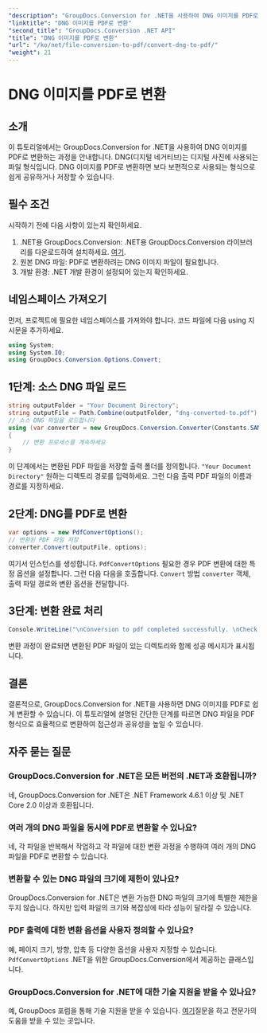 ```yaml
---
"description": "GroupDocs.Conversion for .NET을 사용하여 DNG 이미지를 PDF로 손쉽게 변환하는 방법을 알아보세요. 원활한 변환을 위한 단계별 가이드를 따라해 보세요."
"linktitle": "DNG 이미지를 PDF로 변환"
"second_title": "GroupDocs.Conversion .NET API"
"title": "DNG 이미지를 PDF로 변환"
"url": "/ko/net/file-conversion-to-pdf/convert-dng-to-pdf/"
"weight": 21
---
```


# DNG 이미지를 PDF로 변환

## 소개
이 튜토리얼에서는 GroupDocs.Conversion for .NET을 사용하여 DNG 이미지를 PDF로 변환하는 과정을 안내합니다. DNG(디지털 네거티브)는 디지털 사진에 사용되는 파일 형식입니다. DNG 이미지를 PDF로 변환하면 보다 보편적으로 사용되는 형식으로 쉽게 공유하거나 저장할 수 있습니다.
## 필수 조건
시작하기 전에 다음 사항이 있는지 확인하세요.
1. .NET용 GroupDocs.Conversion: .NET용 GroupDocs.Conversion 라이브러리를 다운로드하여 설치하세요. [여기](https://releases.groupdocs.com/conversion/net/).
2. 원본 DNG 파일: PDF로 변환하려는 DNG 이미지 파일이 필요합니다.
3. 개발 환경: .NET 개발 환경이 설정되어 있는지 확인하세요.

## 네임스페이스 가져오기
먼저, 프로젝트에 필요한 네임스페이스를 가져와야 합니다. 코드 파일에 다음 using 지시문을 추가하세요.
```csharp
using System;
using System.IO;
using GroupDocs.Conversion.Options.Convert;
```
## 1단계: 소스 DNG 파일 로드
```csharp
string outputFolder = "Your Document Directory";
string outputFile = Path.Combine(outputFolder, "dng-converted-to.pdf");
// 소스 DNG 파일을 로드합니다
using (var converter = new GroupDocs.Conversion.Converter(Constants.SAMPLE_DNG))
{
    // 변환 프로세스를 계속하세요
}
```
이 단계에서는 변환된 PDF 파일을 저장할 출력 폴더를 정의합니다. `"Your Document Directory"` 원하는 디렉토리 경로를 입력하세요. 그런 다음 출력 PDF 파일의 이름과 경로를 지정하세요.
## 2단계: DNG를 PDF로 변환
```csharp
var options = new PdfConvertOptions();
// 변환된 PDF 파일 저장
converter.Convert(outputFile, options);
```
여기서 인스턴스를 생성합니다. `PdfConvertOptions` 필요한 경우 PDF 변환에 대한 특정 옵션을 설정합니다. 그런 다음 다음을 호출합니다. `Convert` 방법 `converter` 객체, 출력 파일 경로와 변환 옵션을 전달합니다.
## 3단계: 변환 완료 처리
```csharp
Console.WriteLine("\nConversion to pdf completed successfully. \nCheck output in {0}", outputFolder);
```
변환 과정이 완료되면 변환된 PDF 파일이 있는 디렉토리와 함께 성공 메시지가 표시됩니다.

## 결론
결론적으로, GroupDocs.Conversion for .NET을 사용하면 DNG 이미지를 PDF로 쉽게 변환할 수 있습니다. 이 튜토리얼에 설명된 간단한 단계를 따르면 DNG 파일을 PDF 형식으로 효율적으로 변환하여 접근성과 공유성을 높일 수 있습니다.
## 자주 묻는 질문
### GroupDocs.Conversion for .NET은 모든 버전의 .NET과 호환됩니까?
네, GroupDocs.Conversion for .NET은 .NET Framework 4.6.1 이상 및 .NET Core 2.0 이상과 호환됩니다.
### 여러 개의 DNG 파일을 동시에 PDF로 변환할 수 있나요?
네, 각 파일을 반복해서 작업하고 각 파일에 대한 변환 과정을 수행하여 여러 개의 DNG 파일을 PDF로 변환할 수 있습니다.
### 변환할 수 있는 DNG 파일의 크기에 제한이 있나요?
GroupDocs.Conversion for .NET은 변환 가능한 DNG 파일의 크기에 특별한 제한을 두지 않습니다. 하지만 입력 파일의 크기와 복잡성에 따라 성능이 달라질 수 있습니다.
### PDF 출력에 대한 변환 옵션을 사용자 정의할 수 있나요?
예, 페이지 크기, 방향, 압축 등 다양한 옵션을 사용자 지정할 수 있습니다. `PdfConvertOptions` .NET을 위한 GroupDocs.Conversion에서 제공하는 클래스입니다.
### GroupDocs.Conversion for .NET에 대한 기술 지원을 받을 수 있나요?
예, GroupDocs 포럼을 통해 기술 지원을 받을 수 있습니다. [여기](https://forum.groupdocs.com/c/conversion/11)질문을 하고 전문가의 도움을 받을 수 있는 곳입니다.